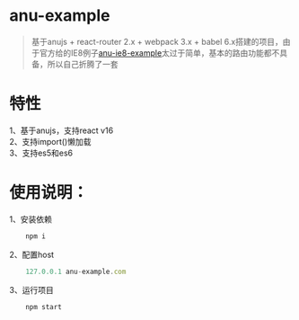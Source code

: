 # anu-example
> 基于anujs + react-router 2.x + webpack 3.x + babel 6.x搭建的项目，由于官方给的IE8例子[anu-ie8-example](https://github.com/RubyLouvre/anu-ie8-example)太过于简单，基本的路由功能都不具备，所以自己折腾了一套

# 特性
1、基于anujs，支持react v16  
2、支持import()懒加载  
3、支持es5和es6  

# 使用说明：

1、安装依赖
```js
    npm i 
```

2、配置host
```js
    127.0.0.1 anu-example.com
```

3、运行项目
```js
    npm start
```

